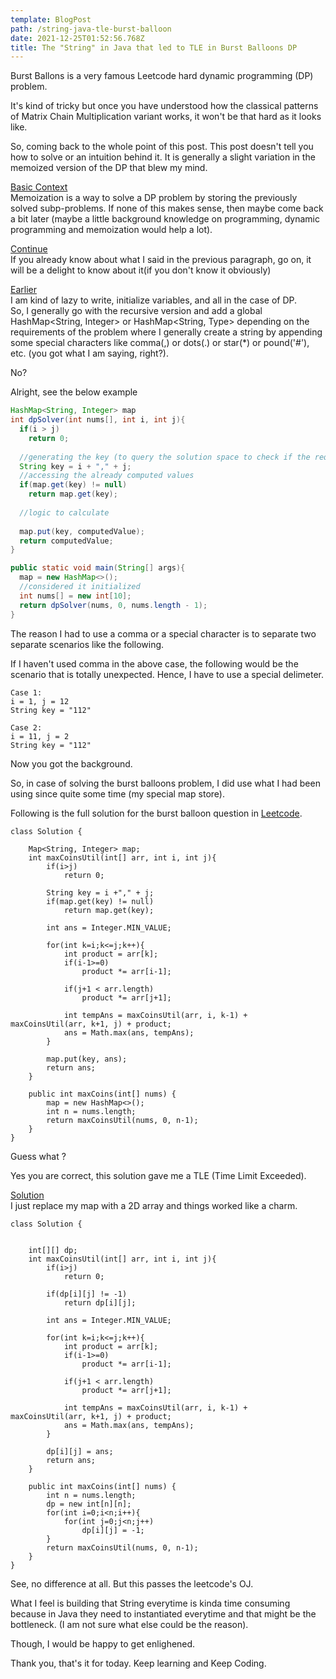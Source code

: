 ```yaml
---
template: BlogPost
path: /string-java-tle-burst-balloon
date: 2021-12-25T01:52:56.768Z
title: The "String" in Java that led to TLE in Burst Balloons DP
---
```

Burst Ballons is a very famous Leetcode hard dynamic programming (DP) problem.

It's kind of tricky but once you have understood how the classical patterns of Matrix Chain Multiplication variant works, it won't be that hard as it looks like.

So, coming back to the whole point of this post. This post doesn't tell you how to solve or an intuition behind it. It is generally a slight variation in the memoized version of the DP that blew my mind.

<u>Basic Context</u>\
Memoization is a way to solve a DP problem by storing the previously solved subp-problems. If none of this makes sense, then maybe come back a bit later (maybe a little background knowledge on programming, dynamic programming and memoization would help a lot).

<u>Continue</u>\
If you already know about what I said in the previous paragraph, go on, it will be a delight to know about it(if you don't know it obviously)

<u>Earlier</u>\
I am kind of lazy to write, initialize variables, and all in the case of DP.\
So, I generally go with the recursive version and add a global HashMap<String, Integer> or HashMap<String, Type> depending on the requirements of the problem where I generally create a string by appending some special characters like comma(,) or dots(.) or star(*) or pound('#'), etc. (you got what I am saying, right?).

No?

Alright, see the below example

```java
HashMap<String, Integer> map
int dpSolver(int nums[], int i, int j){
  if(i > j)
    return 0;
  
  //generating the key (to query the solution space to check if the required thing is already computed)
  String key = i + "," + j;
  //accessing the already computed values
  if(map.get(key) != null)
    return map.get(key);
  
  //logic to calculate
  
  map.put(key, computedValue);
  return computedValue;
}

public static void main(String[] args){
  map = new HashMap<>();
  //considered it initialized
  int nums[] = new int[10];
  return dpSolver(nums, 0, nums.length - 1);
}
```

The reason I had to use a comma or a special character is to separate two separate scenarios like the following.

If I haven't used comma in the above case, the following would be the scenario that is totally unexpected. Hence, I have to use a special delimeter.

```
Case 1:
i = 1, j = 12
String key = "112"

Case 2:
i = 11, j = 2
String key = "112"
```

Now you got the background.

So, in case of solving the burst balloons problem, I did use what I had been using since quite some time (my special map store).

Following is the full solution for the burst balloon question in [Leetcode](https://leetcode.com/problems/burst-balloons/).

```
class Solution {
    
    Map<String, Integer> map;
    int maxCoinsUtil(int[] arr, int i, int j){
        if(i>j)
            return 0;
        
        String key = i +"," + j;
        if(map.get(key) != null)
            return map.get(key);
         
        int ans = Integer.MIN_VALUE;
        
        for(int k=i;k<=j;k++){
            int product = arr[k];
            if(i-1>=0)
                product *= arr[i-1];
            
            if(j+1 < arr.length)
                product *= arr[j+1];
            
            int tempAns = maxCoinsUtil(arr, i, k-1) + maxCoinsUtil(arr, k+1, j) + product;
            ans = Math.max(ans, tempAns);
        }
        
        map.put(key, ans);
        return ans;
    }
    
    public int maxCoins(int[] nums) {
        map = new HashMap<>();
        int n = nums.length;
        return maxCoinsUtil(nums, 0, n-1);
    }
}
```

Guess what ?

Yes you are correct, this solution gave me a TLE (Time Limit Exceeded).

<u>Solution</u>\
I just replace my map with a 2D array and things worked like a charm.

```
class Solution {
    
    
    int[][] dp;
    int maxCoinsUtil(int[] arr, int i, int j){
        if(i>j)
            return 0;
        
        if(dp[i][j] != -1)
            return dp[i][j];
        
        int ans = Integer.MIN_VALUE;
        
        for(int k=i;k<=j;k++){
            int product = arr[k];
            if(i-1>=0)
                product *= arr[i-1];
            
            if(j+1 < arr.length)
                product *= arr[j+1];
            
            int tempAns = maxCoinsUtil(arr, i, k-1) + maxCoinsUtil(arr, k+1, j) + product;
            ans = Math.max(ans, tempAns);
        }
        
        dp[i][j] = ans;
        return ans;
    }
    
    public int maxCoins(int[] nums) {
        int n = nums.length;
        dp = new int[n][n];
        for(int i=0;i<n;i++){
            for(int j=0;j<n;j++)
                dp[i][j] = -1;
        }
        return maxCoinsUtil(nums, 0, n-1);
    }
}
```

See, no difference at all. But this passes the leetcode's OJ.

What I feel is building that String everytime is kinda time consuming because in Java they need to instantiated everytime and that might be the bottleneck. (I am not sure what else could be the reason).

Though, I would be happy to get enlighened.

Thank you, that's it for today. Keep learning and Keep Coding.
